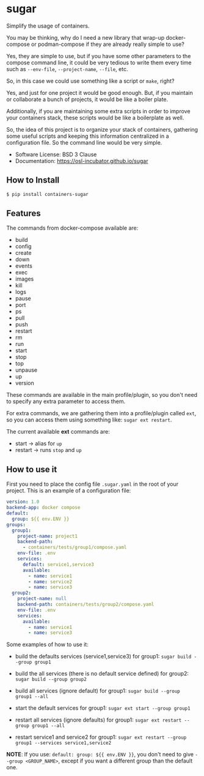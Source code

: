 # sugar

Simplify the usage of containers.

You may be thinking, why do I need a new library that wrap-up docker-compose or
podman-compose if they are already really simple to use?

Yes, they are simple to use, but if you have some other parameters to the
compose command line, it could be very tedious to write them every time such as
`--env-file`, `--project-name`, `--file`, etc.

So, in this case we could use something like a script or `make`, right?

Yes, and just for one project it would be good enough. But, if you maintain or
collaborate a bunch of projects, it would be like a boiler plate.

Additionally, if you are maintaining some extra scripts in order to improve your
containers stack, these scripts would be like a boilerplate as well.

So, the idea of this project is to organize your stack of containers, gathering
some useful scripts and keeping this information centralized in a configuration
file. So the command line would be very simple.

- Software License: BSD 3 Clause
- Documentation: https://osl-incubator.github.io/sugar

## How to Install

```bash
$ pip install containers-sugar
```

## Features

The commands from docker-compose available are:

- build
- config
- create
- down
- events
- exec
- images
- kill
- logs
- pause
- port
- ps
- pull
- push
- restart
- rm
- run
- start
- stop
- top
- unpause
- up
- version

These commands are available in the main profile/plugin, so you don't need to
specify any extra parameter to access them.

For extra commands, we are gathering them into a profile/plugin called `ext`, so
you can access them using something like: `sugar ext restart`.

The current available **ext** commands are:

- start -> alias for `up`
- restart -> runs `stop` and `up`

## How to use it

First you need to place the config file `.sugar.yaml` in the root of your
project. This is an example of a configuration file:

```yaml
version: 1.0
backend-app: docker compose
default:
  group: ${{ env.ENV }}
groups:
  group1:
    project-name: project1
    backend-path:
      - containers/tests/group1/compose.yaml
    env-file: .env
    services:
      default: service1,service3
      available:
        - name: service1
        - name: service2
        - name: service3
  group2:
    project-name: null
    backend-path: containers/tests/group2/compose.yaml
    env-file: .env
    services:
      available:
        - name: service1
        - name: service3
```

Some examples of how to use it:

- build the defaults services (service1,service3) for group1:
  `sugar build --group group1`

- build the all services (there is no default service defined) for group2:
  `sugar build --group group2`

- build all services (ignore default) for group1:
  `sugar build --group group1 --all`

- start the default services for group1: `sugar ext start --group group1`

- restart all services (ignore defaults) for group1:
  `sugar ext restart --group group1 --all`

- restart service1 and service2 for group1:
  `sugar ext restart --group group1 --services service1,service2`

**NOTE**: If you use: `default: group: ${{ env.ENV }}`, you don't need to give
`--group <GROUP_NAME>`, except if you want a different group than the default
one.
